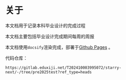# 关于

本文档用于记录本科毕业设计的完成过程

本文档主要包括毕业设计完成期间每周的周报

本文档使用`docsify`渲染完成，部署于[Github Pages](https://ressed.github.io/GraduationProjectRecords/#/) 。

代码仓库：

    https://gitlab.eduxiji.net/T202410003995072/starry-next/-/tree/pre2025test?ref_type=heads